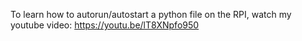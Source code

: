 To learn how to autorun/autostart a python file on the RPI, watch my youtube video: 
https://youtu.be/lT8XNpfo950
